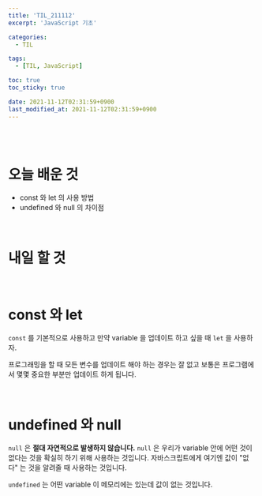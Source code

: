 ```yaml
---
title: 'TIL_211112'
excerpt: 'JavaScript 기초'

categories:
  - TIL

tags:
  - [TIL, JavaScript]

toc: true
toc_sticky: true

date: 2021-11-12T02:31:59+0900
last_modified_at: 2021-11-12T02:31:59+0900
---
```


<br>
<br>

# 오늘 배운 것

- const 와 let 의 사용 방법
- undefined 와 null 의 차이점

<br>

# 내일 할 것

<br>

# const 와 let

`const` 를 기본적으로 사용하고 만약 variable 을 업데이트 하고 싶을 때 `let` 을 사용하자.

프로그래밍을 할 때 모든 변수를 업데이트 해야 하는 경우는 잘 없고 보통은 프로그램에서 몇몇 중요한 부분만 업데이트 하게 됩니다.

<br>

# undefined 와 null

`null` 은 **절대 자연적으로 발생하지 않습니다.** `null` 은 우리가 variable 안에 어떤 것이 없다는 것을 확실히 하기 위해 사용하는 것입니다. 자바스크립트에게 여기엔 값이 "없다" 는 것을 알려줄 때 사용하는 것입니다.

`undefined` 는 어떤 variable 이 메모리에는 있는데 값이 없는 것입니다.
